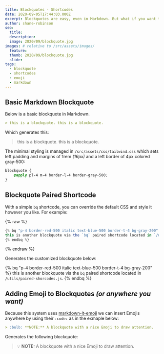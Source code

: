 ```yaml
---
title: Blockquotes - Shortcodes
date: 2020-09-05T17:44:03.000Z
excerpt: Blockquotes are easy, even in Markdown. But what if you want to style them?
author: shane-robinson
seo:
  title:
  description:
  image: 2020/09/blockquote.jpg
images: # relative to /src/assets/images/
  feature:
  thumb: 2020/09/blockquote.jpg
  slide:
tags:
  - blockquote
  - shortcodes
  - emoji
  - markdown
---
```


## Basic Markdown Blockquote

Below is a basic blockquote in Markdown.

```md
> this is a blockquote. this is a blockquote.
```

Which generates this:

> this is a blockquote. this is a blockquote.

The minimal styling is managed in `/src/assets/css/tailwind.css` which sets left padding and margins of 1rem _(16px)_ and a left border of 4px colored gray-500:

```css
blockquote {
	@apply pl-4 m-4 border-l-4 border-gray-500;
}
```

## Blockquote Paired Shortcode

With a simple `bq` shortcode, you can override the default CSS and style it however you like. For example:

{% raw %}

```js
{% bq "p-4 border-red-500 italic text-blue-500 border-t-4 bg-gray-200" %}
this is another blockquote via the `bq` paired shortcode located in `/utils/paired-shorcodes.js`.
{% endbq %}
```

{% endraw %}

Generates the customized blockquote below:

{% bq "p-4 border-red-500 italic text-blue-500 border-t-4 bg-gray-200" %}
this is another blockquote via the `bq` paired shortcode located in `/utils/paired-shorcodes.js`.
{% endbq %}

## Adding Emoji to Blockquotes _(or anywhere you want)_

Because this system uses [markdown-it-emoji](https://www.npmjs.com/package/markdown-it-emoji) we can insert Emojis anywhere by using their `:code:` as in the exmaple below:

```md
> :bulb: **NOTE:** A blockquote with a nice Emoji to draw attention.
```

Generates the following blockquote:

> :bulb: **NOTE:** A blockquote with a nice Emoji to draw attention.
